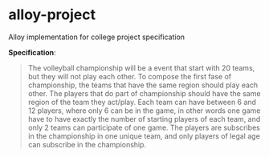 # alloy-project
Alloy implementation for college project specification

**Specification**:

> The volleyball championship will be a event that start with 20 teams, but they will not play each other. To compose the first fase of championship, the teams that have the same region should play each other. The players that do part of championship should have the same region of the team they act/play. Each team can have between 6 and 12 players, where only 6 can be in the game, in other words one game have to have exactly the number of starting players of each team, and only 2 teams can participate of one game. The players are subscribes in the championship in one unique team, and only players of legal age can subscribe in the championship.
